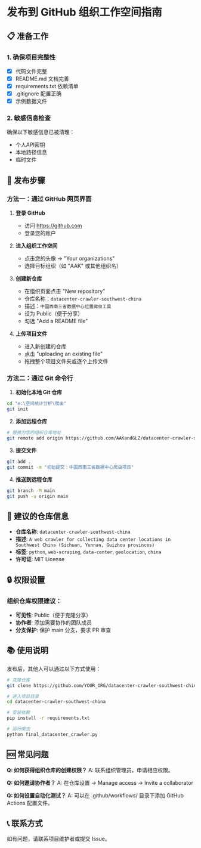 # 发布到 GitHub 组织工作空间指南

## 📋 准备工作

### 1. 确保项目完整性
- [x] 代码文件完整
- [x] README.md 文档完善
- [x] requirements.txt 依赖清单
- [x] .gitignore 配置正确
- [x] 示例数据文件

### 2. 敏感信息检查
确保以下敏感信息已被清理：
- 个人API密钥
- 本地路径信息
- 临时文件

## 🚀 发布步骤

### 方法一：通过 GitHub 网页界面

1. **登录 GitHub**
   - 访问 https://github.com
   - 登录您的账户

2. **进入组织工作空间**
   - 点击您的头像 → "Your organizations"
   - 选择目标组织（如 "AAK" 或其他组织名）

3. **创建新仓库**
   - 在组织页面点击 "New repository"
   - 仓库名称：`datacenter-crawler-southwest-china`
   - 描述：`中国西南三省数据中心位置爬虫工具`
   - 设为 Public（便于分享）
   - 勾选 "Add a README file"

4. **上传项目文件**
   - 进入新创建的仓库
   - 点击 "uploading an existing file"
   - 拖拽整个项目文件夹或逐个上传文件

### 方法二：通过 Git 命令行

1. **初始化本地 Git 仓库**
```bash
cd "e:\空间统计分析\爬虫"
git init
```

2. **添加远程仓库**
```bash
# 替换为您的组织仓库地址
git remote add origin https://github.com/AAKandGLZ/datacenter-crawler-southwest-china.git
```

3. **提交文件**
```bash
git add .
git commit -m "初始提交：中国西南三省数据中心爬虫项目"
```

4. **推送到远程仓库**
```bash
git branch -M main
git push -u origin main
```

## 📝 建议的仓库信息

- **仓库名称**: `datacenter-crawler-southwest-china`
- **描述**: `A web crawler for collecting data center locations in Southwest China (Sichuan, Yunnan, Guizhou provinces)`
- **标签**: `python`, `web-scraping`, `data-center`, `geolocation`, `china`
- **许可证**: MIT License

## 🔒 权限设置

### 组织仓库权限建议：
- **可见性**: Public（便于克隆分享）
- **协作者**: 添加需要协作的团队成员
- **分支保护**: 保护 main 分支，要求 PR 审查

## 📚 使用说明

发布后，其他人可以通过以下方式使用：

```bash
# 克隆仓库
git clone https://github.com/YOUR_ORG/datacenter-crawler-southwest-china.git

# 进入项目目录
cd datacenter-crawler-southwest-china

# 安装依赖
pip install -r requirements.txt

# 运行爬虫
python final_datacenter_crawler.py
```

## 🆘 常见问题

**Q: 如何获得组织仓库的创建权限？**
A: 联系组织管理员，申请相应权限。

**Q: 如何邀请协作者？**
A: 在仓库设置 → Manage access → Invite a collaborator

**Q: 如何设置自动化测试？**
A: 可以在 .github/workflows/ 目录下添加 GitHub Actions 配置文件。

## 📞 联系方式

如有问题，请联系项目维护者或提交 Issue。
